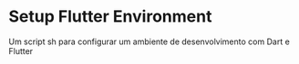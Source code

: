 # Setup Flutter Environment
Um script sh para configurar um ambiente de desenvolvimento com Dart e Flutter
